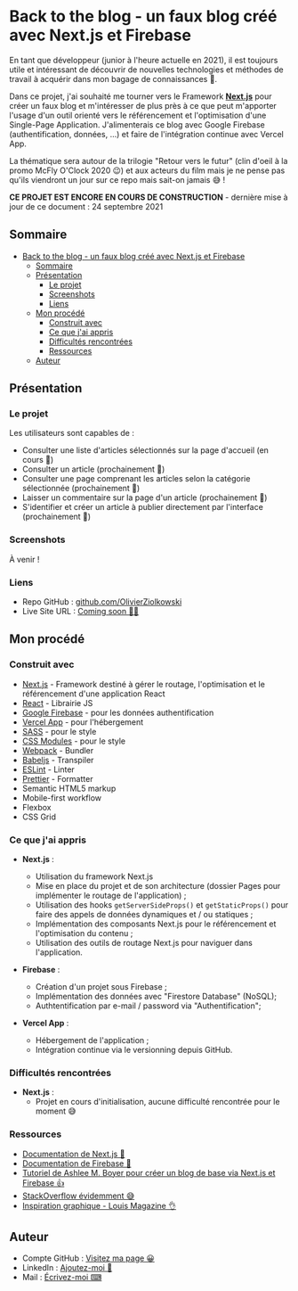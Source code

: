 # Back to the blog - un faux blog créé avec Next.js et Firebase

En tant que développeur (junior à l'heure actuelle en 2021), il est toujours utile et intéressant de découvrir de nouvelles technologies et méthodes de travail à acquérir dans mon bagage de connaissances 💼.

Dans ce projet, j'ai souhaité me tourner vers le Framework **[Next.js](https://nextjs.org/)** pour créer un faux blog et m'intéresser de plus près à ce que peut m'apporter l'usage d'un outil orienté vers le référencement et l'optimisation d'une Single-Page Application. J'alimenterais ce blog avec Google Firebase (authentification, données, ...) et faire de l'intégration continue avec Vercel App.

La thématique sera autour de la trilogie "Retour vers le futur" (clin d'oeil à la promo McFly O'Clock 2020 😉) et aux acteurs du film mais je ne pense pas qu'ils viendront un jour sur ce repo mais sait-on jamais 😅 !

**CE PROJET EST ENCORE EN COURS DE CONSTRUCTION** - dernière mise à jour de ce document : 24 septembre 2021

## Sommaire

- [Back to the blog - un faux blog créé avec Next.js et Firebase](#back-to-the-blog---un-faux-blog-créé-avec-nextjs-et-firebase)
  - [Sommaire](#sommaire)
  - [Présentation](#présentation)
    - [Le projet](#le-projet)
    - [Screenshots](#screenshots)
    - [Liens](#liens)
  - [Mon procédé](#mon-procédé)
    - [Construit avec](#construit-avec)
    - [Ce que j'ai appris](#ce-que-jai-appris)
    - [Difficultés rencontrées](#difficultés-rencontrées)
    - [Ressources](#ressources)
  - [Auteur](#auteur)

## Présentation

### Le projet

Les utilisateurs sont capables de :

-   Consulter une liste d'articles sélectionnés sur la page d'accueil (en cours 💪)
-   Consulter un article (prochainement 🤙)
-   Consulter une page comprenant les articles selon la catégorie sélectionnée (prochainement 🤙)
-   Laisser un commentaire sur la page d'un article (prochainement 🤙)
-   S'identifier et créer un article à publier directement par l'interface (prochainement 🤙)

### Screenshots

À venir !

### Liens

-   Repo GitHub : [github.com/OlivierZiolkowski](https://github.com/OlivierZiolkowski/back-to-the-blog)
-   Live Site URL : [Coming soon 🐱‍👤](/)

## Mon procédé

### Construit avec

-   [Next.js](https://nextjs.org/) - Framework destiné à gérer le routage, l'optimisation et le référencement d'une application React
-   [React](https://reactjs.org/) - Librairie JS
-   [Google Firebase](https://restcountries.eu/) - pour les données authentification
-   [Vercel App](https://vercel.com) - pour l'hébergement
-   [SASS](https://sass-lang.com/) - pour le style
-   [CSS Modules](https://github.com/css-modules/css-modules) - pour le style
-   [Webpack](https://webpack.js.org/) - Bundler
-   [Babeljs](https://babeljs.io/) - Transpiler
-   [ESLint](https://eslint.org/) - Linter
-   [Prettier](https://prettier.io/) - Formatter
-   Semantic HTML5 markup
-   Mobile-first workflow
-   Flexbox
-   CSS Grid

### Ce que j'ai appris

 - **Next.js** :
   - Utilisation du framework Next.js
   - Mise en place du projet et de son architecture (dossier Pages pour implémenter le routage de l'application) ;
   - Utilisation des hooks `getServerSideProps()` et `getStaticProps()` pour faire des appels de données dynamiques et / ou statiques ;
   - Implémentation des composants Next.js pour le référencement et l'optimisation du contenu ;
   - Utilisation des outils de routage Next.js pour naviguer dans l'application.

- **Firebase** :
  - Création d'un projet sous Firebase ;
  - Implémentation des données avec "Firestore Database" (NoSQL);
  - Authtentification par e-mail / password via "Authentification";

- **Vercel App** :
  - Hébergement de l'application ;
  - Intégration continue via le versionning depuis GitHub.

### Difficultés rencontrées

- **Next.js** :
  - Projet en cours d'initialisation, aucune difficulté rencontrée pour le moment 😅

### Ressources

-   [Documentation de Next.js 📕](https://nextjs.org/docs/getting-started)
-   [Documentation de Firebase 📗](https://firebase.google.com/docs)
-   [Tutoriel de Ashlee M. Boyer pour créer un blog de base via Next.js et Firebase 👍](https://ashleemboyer.com/series/nextjs-firebase-blog)
-   [StackOverflow évidemment 😅](https://stackoverflow.com/)
-   [Inspiration graphique - Louis Magazine 👌](https://www.louismagazine.com/)

## Auteur

-   Compte GitHub : [Visitez ma page 😀](https://github.com/OlivierZiolkowski)
-   LinkedIn : [Ajoutez-moi 🤙](https://www.linkedin.com/in/olivier-ziolkowski/)
-   Mail : [Écrivez-moi ⌨](mailto:olivier.ziolkowski@gmail.com)
